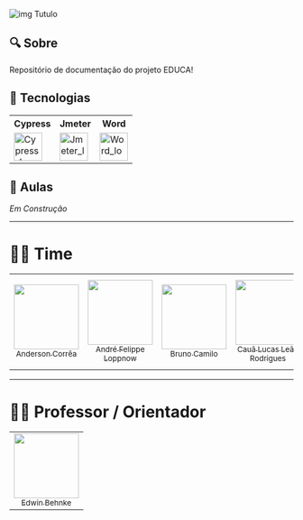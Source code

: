 ![img Tutulo](https://capsule-render.vercel.app/api?type=waving&height=300&color=0:00FFB0,100:a82da8&text=PROJETO%20EDUCA!&textBg=false&fontColor=FFFFFF&fontSize=50&animation=twinkling&stroke=0000FF)

## 🔍 Sobre
Repositório de documentação do projeto EDUCA!

## 🚀 Tecnologias


<div align="center" text-align="center">
  <table>
    <tr>
        <th style="text-align: center;">Cypress</th>
        <th style="text-align: center;">Jmeter</th>
        <th style="text-align: center;">Word</th>
    </tr>
    <tr>
      <td>
        <img src="https://user-images.githubusercontent.com/2801156/153322291-8b186487-5127-48f7-aa6d-b0ef350f8575.png" alt="Cypress_Logo" width="50" height="50"/>
      </td>
      <td>
        <img src="https://jmeter.apache.org/images/logo.svg" alt="Jmeter_logo" height="50"/>
      </td>
      <td>
        <img src="https://logodownload.org/wp-content/uploads/2018/10/word-logo-0.png" alt="Word_logo" height="50"/>
      </td>
    </tr>
  </table>
</div>

## 📘 Aulas

*Em Construção*

---

# 👨‍💻 Time

<table>
  <tr>
    <td align="center">
      <a href="https://github.com/Anderson-Andy-Correa">
        <img src="https://avatars.githubusercontent.com/u/106445568?v=4" width="115">
        <sub>Anderson Corrêa</sub>
      </a>
    </td>
    <td align="center">
      <a href="https://github.com/AndreLoppnow">
        <img src="https://avatars.githubusercontent.com/u/129698712?v=4" width="115">
        <sub>André Felippe Loppnow</sub>
      </a>
    </td>
    <td align="center">
      <a href="https://github.com/Brunovski28">
        <img src="https://avatars.githubusercontent.com/u/107879273?v=4" width="115">
        <sub>Bruno Camilo</sub>
      </a>
    </td>
    <td align="center">
      <a href="https://github.com/cauallr">
        <img src="https://avatars.githubusercontent.com/u/132109162?v=4" width="115">
        <sub>Cauã Lucas Leão Rodrigues</sub>
      </a>
    </td>
    <td align="center">
      <a href="https://github.com/gabrielpoleza">
        <img src="https://avatars.githubusercontent.com/u/128434647?v=4" width="115">
        <sub>Gabriel Faustino Poleza</sub>
      </a>
    </td>
    <td align="center">
      <a href="https://github.com/joao4rruda">
        <img src="https://avatars.githubusercontent.com/u/174223812?v=4" width="115">
        <sub>João Victor Furquim de Arruda</sub>
      </a>
    </td>
    <td align="center">
      <a href="https://github.com/2005LucasLongo">
        <img src="https://avatars.githubusercontent.com/u/107898034?v=4" width="115">
        <sub>Lucas Longo</sub>
      </a>
    </td>
  </tr>
</table>

---

# 👨‍🎓 Professor / Orientador

<table>
  <tr>
    <td align="center">
      <a href="https://www.linkedin.com/in/edwinbehnke/">
        <img src="https://instagram.ffln4-1.fna.fbcdn.net/v/t51.2885-19/277323107_2054938111337604_8277781497265690709_n.jpg?_nc_ht=instagram.ffln4-1.fna.fbcdn.net&_nc_cat=100&_nc_ohc=I6ylcLp1BYUQ7kNvgFNsChV&_nc_gid=35c774a7e5a94147bc93cdef04b67df4&edm=AP4sbd4BAAAA&ccb=7-5&oh=00_AYBKe0GVmxbQjGDSE6s0VxEpFwnTrVXmq1nuXgBfDKc-IQ&oe=673EDD03&_nc_sid=7a9f4b" width="115"><br>
        <sub>Edwin Behnke</sub>
      </a>
    </td>
  </tr>
</table>
